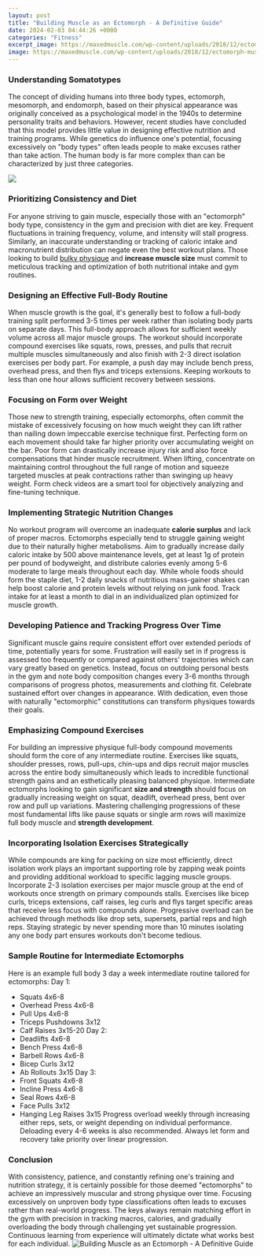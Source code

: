 ```yaml
---
layout: post
title: "Building Muscle as an Ectomorph - A Definitive Guide"
date: 2024-02-03 04:44:26 +0000
categories: "Fitness"
excerpt_image: https://maxedmuscle.com/wp-content/uploads/2018/12/ectomorph-muscle-man-768x549.jpg
image: https://maxedmuscle.com/wp-content/uploads/2018/12/ectomorph-muscle-man-768x549.jpg
---
```


### Understanding Somatotypes 
The concept of dividing humans into three body types, ectomorph, mesomorph, and endomorph, based on their physical appearance was originally conceived as a psychological model in the 1940s to determine personality traits and behaviors. However, recent studies have concluded that this model provides little value in designing effective nutrition and training programs. While genetics do influence one's potential, focusing excessively on "body types" often leads people to make excuses rather than take action. The human body is far more complex than can be characterized by just three categories. 

![](https://proteinfactory.com/wp-content/uploads/2019/11/shutterstock_398237221.jpg)
### Prioritizing Consistency and Diet
For anyone striving to gain muscle, especially those with an "ectomorph" body type, consistency in the gym and precision with diet are key. Frequent fluctuations in training frequency, volume, and intensity will stall progress. Similarly, an inaccurate understanding or tracking of caloric intake and macronutrient distribution can negate even the best workout plans. Those looking to build [bulky physique](https://yt.io.vn/collection/ahl) and **increase muscle size** must commit to meticulous tracking and optimization of both nutritional intake and gym routines. 
### Designing an Effective Full-Body Routine
When muscle growth is the goal, it's generally best to follow a full-body training split performed 3-5 times per week rather than isolating body parts on separate days. This full-body approach allows for sufficient weekly volume across all major muscle groups. The workout should incorporate compound exercises like squats, rows, presses, and pulls that recruit multiple muscles simultaneously and also finish with 2-3 direct isolation exercises per body part. For example, a push day may include bench press, overhead press, and then flys and triceps extensions. Keeping workouts to less than one hour allows sufficient recovery between sessions.
### Focusing on Form over Weight 
Those new to strength training, especially ectomorphs, often commit the mistake of excessively focusing on how much weight they can lift rather than nailing down impeccable exercise technique first. Perfecting form on each movement should take far higher priority over accumulating weight on the bar. Poor form can drastically increase injury risk and also force compensations that hinder muscle recruitment. When lifting, concentrate on maintaining control throughout the full range of motion and squeeze targeted muscles at peak contractions rather than swinging up heavy weight. Form check videos are a smart tool for objectively analyzing and fine-tuning technique.
### Implementing Strategic Nutrition Changes
No workout program will overcome an inadequate **calorie surplus** and lack of proper macros. Ectomorphs especially tend to struggle gaining weight due to their naturally higher metabolisms. Aim to gradually increase daily caloric intake by 500 above maintenance levels, get at least 1g of protein per pound of bodyweight, and distribute calories evenly among 5-6 moderate to large meals throughout each day. While whole foods should form the staple diet, 1-2 daily snacks of nutritious mass-gainer shakes can help boost calorie and protein levels without relying on junk food. Track intake for at least a month to dial in an individualized plan optimized for muscle growth. 
### Developing Patience and Tracking Progress Over Time
Significant muscle gains require consistent effort over extended periods of time, potentially years for some. Frustration will easily set in if progress is assessed too frequently or compared against others' trajectories which can vary greatly based on genetics. Instead, focus on outdoing personal bests in the gym and note body composition changes every 3-6 months through comparisons of progress photos, measurements and clothing fit. Celebrate sustained effort over changes in appearance. With dedication, even those with naturally "ectomorphic" constitutions can transform physiques towards their goals.
### Emphasizing Compound Exercises 
For building an impressive physique full-body compound movements should form the core of any intermediate routine. Exercises like squats, shoulder presses, rows, pull-ups, chin-ups and dips recruit major muscles across the entire body simultaneously which leads to incredible functional strength gains and an esthetically pleasing balanced physique. Intermediate ectomorphs looking to gain significant **size and strength** should focus on gradually increasing weight on squat, deadlift, overhead press, bent over row and pull up variations. Mastering challenging progressions of these most fundamental lifts like pause squats or single arm rows will maximize full body muscle and **strength development**.   
### Incorporating Isolation Exercises Strategically 
While compounds are king for packing on size most efficiently, direct isolation work plays an important supporting role by zapping weak points and providing additional workload to specific lagging muscle groups. Incorporate 2-3 isolation exercises per major muscle group at the end of workouts once strength on primary compounds stalls. Exercises like bicep curls, triceps extensions, calf raises, leg curls and flys target specific areas that receive less focus with compounds alone. Progressive overload can be achieved through methods like drop sets, supersets, partial reps and high reps. Staying strategic by never spending more than 10 minutes isolating any one body part ensures workouts don't become tedious.  
### Sample Routine for Intermediate Ectomorphs
Here is an example full body 3 day a week intermediate routine tailored for ectomorphs:
Day 1:
- Squats 4x6-8 
- Overhead Press 4x6-8
- Pull Ups 4x6-8
- Triceps Pushdowns 3x12
- Calf Raises 3x15-20
Day 2: 
- Deadlifts 4x6-8
- Bench Press 4x6-8  
- Barbell Rows 4x6-8
- Bicep Curls 3x12
- Ab Rollouts 3x15
Day 3:  
- Front Squats 4x6-8
- Incline Press 4x6-8
- Seal Rows 4x6-8  
- Face Pulls 3x12
- Hanging Leg Raises 3x15
Progress overload weekly through increasing either reps, sets, or weight depending on individual performance. Deloading every 4-6 weeks is also recommended. Always let form and recovery take priority over linear progression.  
### Conclusion
With consistency, patience, and constantly refining one's training and nutrition strategy, it is certainly possible for those deemed "ectomorphs" to achieve an impressively muscular and strong physique over time. Focusing excessively on unproven body type classifications often leads to excuses rather than real-world progress. The keys always remain matching effort in the gym with precision in tracking macros, calories, and gradually overloading the body through challenging yet sustainable progression. Continuous learning from experience will ultimately dictate what works best for each individual.
![Building Muscle as an Ectomorph - A Definitive Guide](https://maxedmuscle.com/wp-content/uploads/2018/12/ectomorph-muscle-man-768x549.jpg)